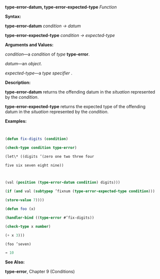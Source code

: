 **type-error-datum, type-error-expected-type** *Function* 



**Syntax:** 



**type-error-datum** *condition → datum* 



**type-error-expected-type** *condition → expected-type* 



**Arguments and Values:** 



*condition*—a *condition* of *type* **type-error**. 



*datum*—an *object*. 



*expected-type*—a *type specifier* . 



**Description:** 



**type-error-datum** returns the offending datum in the *situation* represented by the *condition*. 



**type-error-expected-type** returns the expected type of the offending datum in the *situation* represented by the *condition*. 



**Examples:**
```lisp
 

(defun fix-digits (condition) 

(check-type condition type-error) 

(let\* ((digits ’(zero one two three four 

five six seven eight nine))  



(val (position (type-error-datum condition) digits))) 

(if (and val (subtypep ’fixnum (type-error-expected-type condition))) 

(store-value 7)))) 

(defun foo (x) 

(handler-bind ((type-error #’fix-digits)) 

(check-type x number) 

(+ x 3))) 

(foo ’seven) 

→ 10 


```
**See Also:** 



**type-error**, Chapter 9 (Conditions) 



